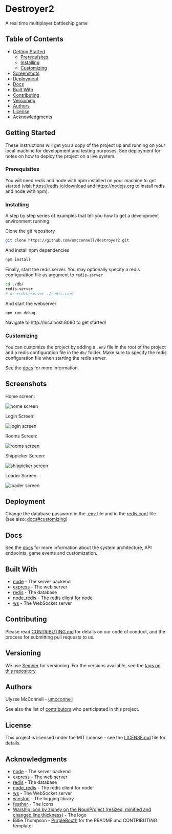 # Destroyer2

A real time multiplayer battleship game

## Table of Contents

-   [Getting Started](#getting-started)
    -   [Prerequisites](#prerequisites)
    -   [Installing](#installing)
    -   [Customizing](#customizing)
-   [Screenshots](#screenshots)
-   [Deployment](#deployment)
-   [Docs](#docs)
-   [Built With](#built-with)
-   [Contributing](#contributing)
-   [Versioning](#versioning)
-   [Authors](#authors)
-   [License](#license)
-   [Acknowledgments](#acknowledgments)

## Getting Started

These instructions will get you a copy of the project up and running on your
local machine for development and testing purposes. See deployment for notes on
how to deploy the project on a live system.

### Prerequisites

You will need redis and node with npm installed on your machine to get
started (visit https://redis.io/download and https://nodejs.org to
install redis and node with npm).

### Installing

A step by step series of examples that tell you how to get a development
environment running:

Clone the git repository

```bash
git clone https://github.com/umcconnell/destroyer2.git
```

And install npm dependencies

```bash
npm install
```

Finally, start the redis server.
You may optionally specify a redis configuration file as argument to
`redis-server`

```bash
cd ./db/
redis-server
# or redis-server ./redis.conf
```

And start the webserver

```bash
npm run debug
```

Navigate to http://localhost:8080 to get started!

### Customizing

You can customize the project by adding a `.env` file in the root of the project
and a redis configuration file in the `db/` folder. Make sure to specify the
redis configuration file when starting the redis server.

See the [docs](/docs/docs.md#customizing) for more information.

## Screenshots

Home screen:

![home screen](docs/static/screenshot_home.png)

Login Screen:

![login screen](docs/static/screenshot_login.png)

Rooms Screen:

![rooms screen](docs/static/screenshot_rooms.png)

Shippicker Screen:

![shippicker screen](docs/static/screenshot_shippicker.png)

Loader Screen:

![loader screen](docs/static/screenshot_waiting.png)

## Deployment

Change the database password in the [.env ](.env) file and in the
[redis.conf](db/redis.conf) file.
(see also: [docs#customizing](/docs/docs.md#customizing))

## Docs

See the [docs](docs/docs.md) for more information about the system architecture,
API endpoints, game events and customization.

## Built With

-   [node](https://nodejs.org/) - The server backend
-   [express](https://expressjs.com/) - The web server
-   [redis](https://redis.io/) - The database
-   [node_redis](https://github.com/NodeRedis/node_redis) - The redis
    client for node
-   [ws](https://github.com/websockets/ws) - The WebSocket server

## Contributing

Please read [CONTRIBUTING.md](CONTRIBUTING.md) for details on our code of
conduct, and the process for submitting pull requests to us.

## Versioning

We use [SemVer](http://semver.org/) for versioning. For the versions available,
see the [tags on this repository](https://github.com/umcconnell/destroyer2/tags).

## Authors

Ulysse McConnell - [umcconnell](https://github.com/umcconnell/)

See also the list of
[contributors](https://github.com/umcconnell/destroyer2/contributors)
who participated in this project.

## License

This project is licensed under the MIT License - see the
[LICENSE.md](LICENSE.md) file for details.

## Acknowledgments

-   [node](https://nodejs.org/) - The server backend
-   [express](https://expressjs.com/) - The web server
-   [redis](https://redis.io/) - The database
-   [node_redis](https://github.com/NodeRedis/node_redis) - The redis client for
    node
-   [ws](https://github.com/websockets/ws) - The WebSocket server
-   [winston](https://github.com/winstonjs/winston) - The logging library
-   [feather](https://github.com/feathericons/feather) - The icons
-   [Warship icon by zidney on the NounProject (resized, minified and changed line thickness)](https://thenounproject.com/term/warship/1597472/) - The logo
-   Billie Thompson - [PurpleBooth](https://github.com/PurpleBooth) for the
    README and CONTRIBUTING template
